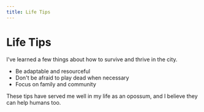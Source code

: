 ```yaml
---
title: Life Tips
---
```


# Life Tips

I've learned a few things about how to survive and thrive in the city.

-   Be adaptable and resourceful
-   Don't be afraid to play dead when necessary
-   Focus on family and community

These tips have served me well in my life as an opossum, and I believe they can help humans too.